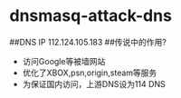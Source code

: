 # dnsmasq-attack-dns
##DNS IP
112.124.105.183
##传说中的作用?
* 访问Google等被墙网站
* 优化了XBOX,psn,origin,steam等服务
* 为保证国内访问，上游DNS设为114 DNS
